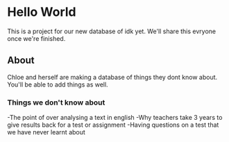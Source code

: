 # Hello World

This is a project for our new database of idk yet. We'll share this evryone once we're finished.

## About

Chloe and herself are making a database of things they dont know about. You'll be able to add things as well.

### Things we don't know about

-The point of over analysing a text in english
-Why teachers take 3 years to give results back for a test or assignment
-Having questions on a test that we have never learnt about
